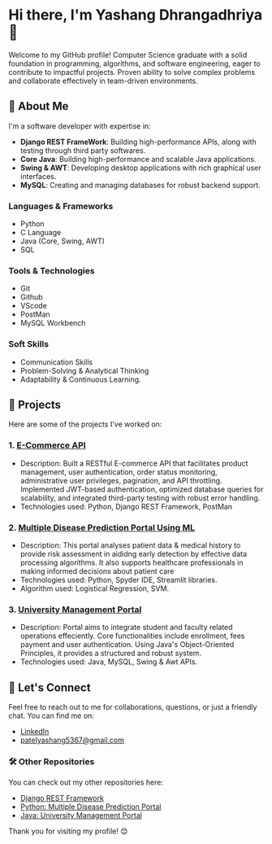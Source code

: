 # Hi there, I'm Yashang Dhrangadhriya 👋

Welcome to my GitHub profile! Computer Science graduate with a solid foundation in programming, algorithms, and software engineering, eager to contribute to impactful projects.
Proven ability to solve complex problems and collaborate effectively in team-driven environments. 

## 🚀 About Me

I'm a software developer with expertise in:

- **Django REST FrameWork**: Building high-performance APIs, along with testing through third party softwares.
- **Core Java**: Building high-performance and scalable Java applications.
- **Swing & AWT**: Developing desktop applications with rich graphical user interfaces.
- **MySQL**: Creating and managing databases for robust backend support.

### Languages & Frameworks
- Python
- C Language
- Java (Core, Swing, AWT)
- SQL

### Tools & Technologies
- Git
- Github
- VScode
- PostMan
- MySQL Workbench
  
### Soft Skills
- Communication Skills
- Problem-Solving & Analytical Thinking 
- Adaptability & Continuous Learning.
  
## 📂 Projects

Here are some of the projects I've worked on:
### 1. **[E-Commerce API](https://github.com/patelyashang5367/DRF-E-Commerce-API)**

- Description: Built a RESTful E-commerce API that facilitates product management, user authentication,
               order status monitoring, administrative user privileges, pagination, and API throttling.
               Implemented JWT-based authentication, optimized database queries for scalability,
               and integrated third-party testing with robust error handling.
- Technologies used: Python, Django REST Framework, PostMan
 
### 2. **[Multiple Disease Prediction Portal Using ML](https://github.com/patelyashang5367/Multiple-Disease-Prediction-Portal)**
- Description: This portal analyses patient data & medical history to provide risk assessment in aididng early detection
               by effective data processing algorithms. It also supports healthcare professionals in making informed
               decisions about patient care
- Technologies used: Python, Spyder IDE, Streamlit libraries.
- Algorithm used: Logistical Regression, SVM.

### 3. **[University Management Portal](https://github.com/patelyashang5367/University-Management-Portal)**
- Description: Portal aims to integrate student and faculty related operations effeciently. Core functionalities
               include enrollment, fees payment and user authentication. Using Java's Object-Oriented Principles,
               it provides a structured and robust system.
- Technologies used: Java, MySQL, Swing & Awt APIs.

## 💬 Let's Connect

Feel free to reach out to me for collaborations, questions, or just a friendly chat. You can find me on:

- [LinkedIn](https://www.linkedin.com/in/yashang-dharangadhriya?lipi=urn%3Ali%3Apage%3Ad_flagship3_profile_view_base_contact_details%3BCnXsNLAlSRuy%2FW7%2Fa9YTqg%3D%3D)
- [patelyashang5367@gmail.com](mailto:patelyashang5367@gmail.com)

### 🛠️ Other Repositories

You can check out my other repositories here:

- [Django REST Framework](https://github.com/patelyashang5367/DRF-E-Commerce-API)
- [Python: Multiple Disease Prediction Portal](https://github.com/patelyashang5367/Multiple-Disease-Prediction-Portal)
- [Java: University Management Portal](https://github.com/patelyashang5367/University-Management-Portal)

Thank you for visiting my profile! 😊

